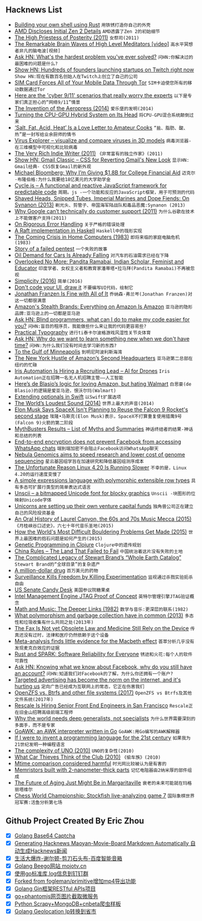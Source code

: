 ## Hacknews List


- [Building your own shell using Rust](https://www.joshmcguigan.com/blog/build-your-own-shell-rust/)  `用铁锈打造你自己的外壳`
- [AMD Discloses Initial Zen 2 Details](https://fuse.wikichip.org/news/1815/amd-discloses-initial-zen-2-details/)  `AMD透露了Zen 2的初始细节`
- [The High Priestess of Posterity (2011)](https://www.outsideonline.com/1825881/high-priestess-posterity)  `女祭司(2011)`
- [The Remarkable Brain Waves of High Level Meditators [video]](https://kottke.org/18/11/the-remarkable-brain-waves-of-high-level-meditators)  `高水平冥想者非凡的脑电波[视频]`
- [Ask HN: What&#39;s the hardest problem you&#39;ve ever solved?](item?id=18477387)  `问HN:你解决过的最困难的问题是什么?`
- [Show HN: Hundreds of founders launching startups on Twitch right now](https://24hrstartup.com/)  `Show HN:现在有数百名创始人在Twitch上创立了自己的公司`
- [SIM Card Forces All of Your Mobile Data Through Tor](https://motherboard.vice.com/amp/en_us/article/d3qqj7/sim-card-forces-data-through-tor-brass-horn-communications)  `SIM卡迫使您所有的移动数据通过Tor`
- [Here are the &#39;cyber 9/11&#39; scenarios that really worry the experts](https://www.cnbc.com/2018/11/18/cyber-911-scenarios-power-outages-bank-runs-changed-data.html)  `以下是专家们真正担心的“网络9/11”情景`
- [The Invention of the Aeropress (2014)](https://priceonomics.com/the-invention-of-the-aeropress/)  `爱乐堡的发明(2014)`
- [Turning the CPU-GPU Hybrid System on Its Head](https://www.nextplatform.com/2018/11/16/turning-the-cpu-gpu-hybrid-system-on-its-head/)  `将CPU-GPU混合系统颠倒过来`
- [‘Salt, Fat, Acid, Heat’ Is a Love Letter to Amateur Cooks](https://www.theatlantic.com/entertainment/archive/2018/10/samin-nosrat-salt-fat-acid-heat-netflix/572731/)  `“盐、脂肪、酸、热”是一封写给业余厨师的情书`
- [Virus Explorer – visualize and compare viruses in 3D models](https://www.hhmi.org/biointeractive/virus-explorer)  `病毒浏览器-在三维模型中可视化和比较病毒`
- [The Very Rich Indie Writer (2011)](http://www.novelr.com/2011/02/27/rich-indie-writer)  `《非常富有的独立作家》(2011)`
- [Show HN: Gmail Classic – CSS for Reverting Gmail&#39;s New Look](https://github.com/shellscape/gmail-classic)  `显示HN: Gmail经典- CSS恢复Gmail的新外观`
- [Michael Bloomberg: Why I’m Giving $1.8B for College Financial Aid](https://www.nytimes.com/2018/11/18/opinion/bloomberg-college-donation-financial-aid.html)  `迈克尔·布隆伯格:为什么我要给18亿美元的大学助学金`
- [Cycle.js – A functional and reactive JavaScript framework for predictable code](https://cycle.js.org/)  `周期。js -一个功能和反应的JavaScript框架，用于可预测的代码`
- [Shaved Heads, Snipped Tubes, Imperial Marines and Dope Fiends: On Synanon (2013)](http://www.cabinetmagazine.org/issues/48/pendle.php)  `剃光头、剪管子、帝国海军陆战队和毒品恶魔:Synanon (2013)`
- [Why Google can’t technically do customer support (2011)](https://www.seroundtable.com/google-support-staff-limits-13916.html)  `为什么谷歌在技术上不能做客户支持(2011)`
- [On Rigorous Error Handling](http://250bpm.com/blog:140)  `关于严格的错误处理`
- [A Raft implementation in Haskell](https://github.com/adjoint-io/raft)  `Haskell中的筏形实现`
- [The Coming Crisis in Home Computers (1983)](https://www.nytimes.com/1983/06/19/business/the-coming-crisis-in-home-computers.html)  `即将来临的家庭电脑危机(1983)`
- [Story of a failed pentest](https://threader.app/thread/1063423110513418240)  `一个失败的故事`
- [Oil Demand for Cars Is Already Falling](https://www.bloomberg.com/opinion/articles/2018-11-16/oil-demand-for-cars-and-transportation-is-already-falling)  `对汽车的石油需求已经在下降`
- [Overlooked No More: Pandita Ramabai, Indian Scholar, Feminist and Educator](https://www.nytimes.com/2018/11/14/obituaries/pandita-ramabai-overlooked.html)  `印度学者、女权主义者和教育家潘蒂塔•拉马拜(Pandita Ramabai)不再被忽视`
- [Simplicity (2016)](https://plato.stanford.edu/entries/simplicity/)  `简单(2016)`
- [Don&#39;t code your UI, draw it](https://github.com/karanchahal/DoodleMaster)  `不要编写UI代码，绘制它`
- [Jonathan Franzen Is Fine with All of It](https://www.nytimes.com/2018/06/26/magazine/jonathan-franzen-is-fine-with-all-of-it.html)  `乔纳森·弗兰岑(Jonathan Franzen)对这一切都很满意`
- [Amazon&#39;s Stealth Brands: Everything on Amazon Is Amazon](https://www.nytimes.com/2018/11/15/style/this-is-also-amazon.html)  `亚马逊的隐形品牌:亚马逊上的一切都是亚马逊`
- [Ask HN: Blind programmers, what can I do to make my code easier for you?](item?id=18478776)  `问HN:盲目的程序员，我能做些什么来让我的代码更容易些?`
- [Prac­ti­cal Ty­pog­ra­phy](https://practicaltypography.com/)  `进行­ti泰­­卡尔波格游戏风湿性关节炎­­体育`
- [Ask HN: Why do we want to learn something new when we don&#39;t have time?](item?id=18476626)  `问HN:为什么我们没有时间去学习新的东西?`
- [To the Gulf of Minneapolis](https://streets.mn/2018/11/16/to-the-gulf-of-minneapolis/)  `到明尼阿波利斯海湾`
- [The New York Hustle of Amazon’s Second Headquarters](https://www.newyorker.com/tech/annals-of-technology/the-new-york-hustle-of-amazons-second-headquarters)  `亚马逊第二总部在纽约的忙碌`
- [Iris Automation Is Hiring a Recruiting Lead – AI for Drones](http://www.irisonboard.com/careers/)  `Iris Automation正在招聘一名无人机招聘主管——人工智能`
- [Here’s de Blasio’s logic for loving Amazon, but hating Walmart](https://nypost.com/2018/11/16/heres-de-blasios-logic-for-loving-amazon-but-hating-walmart/)  `白思豪(de Blasio)的逻辑是爱亚马逊，恨沃尔玛(Walmart)`
- [Extending optionals in Swift](https://www.swiftbysundell.com/posts/extending-optionals-in-swift)  `以Swift扩展选项`
- [The World’s Loudest Sound (2014)](https://kottke.org/14/10/the-worlds-loudest-sound)  `世界上最大的声音(2014)`
- [Elon Musk Says SpaceX Isn&#39;t Planning to Reuse the Falcon 9 Rocket&#39;s second stage](https://www.bloomberg.com/news/articles/2018-11-17/musk-spacex-not-planning-to-reuse-falcon-9-aims-to-speed-bfr)  `埃隆•马斯克(Elon Musk)表示，SpaceX不打算重复使用猎鹰9号(Falcon 9)火箭的第二阶段`
- [MythBusters Results – List of Myths and Summaries](https://mythresults.com/)  `神话终结者的结果-神话和总结的列表`
- [End-to-end encryption does not prevent Facebook from accessing WhatsApp chats](https://medium.com/@gzanon/no-end-to-end-encryption-does-not-prevent-facebook-from-accessing-whatsapp-chats-d7c6508731b2)  `端到端加密不会阻止Facebook访问WhatsApp聊天`
- [Nebula Genomics aims to speed research and lower cost of genome sequencing](https://www.npr.org/sections/health-shots/2018/11/15/667946213/startup-offers-to-sequence-your-genome-free-of-charge-then-let-you-profit-from-i)  `星云基因组学旨在加速研究和降低基因组测序成本`
- [The Unfortunate Reason Linux 4.20 Is Running Slower](https://www.phoronix.com/scan.php?page=article&amp;item=linux-420-bisect&amp;num=1)  `不幸的是，Linux 4.20的运行速度变慢了`
- [A simple expressions language with polymorphic extensible row types](https://github.com/willtim/Expresso)  `具有多态可扩展行类型的简单表达式语言`
- [Unscii – a bitmapped Unicode font for blocky graphics](http://pelulamu.net/unscii/)  `Unscii -块图形的位映射Unicode字体`
- [Unicorns are setting up their own venture capital funds](https://www.bloomberg.com/opinion/articles/2018-11-15/unicorns-starting-their-own-vcs-welcome-to-peak-tech)  `独角兽公司正在建立自己的风险投资基金`
- [An Oral History of Laurel Canyon, the 60s and 70s Music Mecca (2015)](https://www.vanityfair.com/culture/2015/02/laurel-canyon-music-scene)  `《月桂峡谷口述史》，六七十年代音乐圣地(2015)`
- [How the World&#39;s Most Difficult Bouldering Problems Get Made (2015)](https://www.outsideonline.com/2017711/path-beta-flash-resistance-route-setters)  `世界上最困难的抱石问题是如何产生的(2015)`
- [Genetic Programming in Clojure](https://sulami.github.io/posts/genetic-programming-in-clojure/)  `Clojure中的遗传规划`
- [China Rules – The Land That Failed to Fail](https://www.nytimes.com/interactive/2018/11/18/world/asia/china-rules.html)  `中国统治着这片没有失败的土地`
- [The Complicated Legacy of Stewart Brand’s “Whole Earth Catalog”](https://www.newyorker.com/news/letter-from-silicon-valley/the-complicated-legacy-of-stewart-brands-whole-earth-catalog)  `Stewart Brand的“全球目录”的复杂遗产`
- [A million-dollar drug](https://newsinteractives.cbc.ca/longform/glybera)  `百万美元的药物`
- [Surveillance Kills Freedom by Killing Experimentation](https://www.wired.com/story/mcsweeneys-excerpt-the-right-to-experiment/)  `监视通过杀戮实验扼杀自由`
- [US Senate Candy Desk](https://en.wikipedia.org/wiki/Candy_Desk)  `美国参议院糖果桌`
- [Intel Management Engine JTAG Proof of Concept](https://github.com/ptresearch/IntelTXE-PoC)  `英特尔管理引擎JTAG验证概念`
- [Math and Music: The Deeper Links (1982)](https://www.nytimes.com/1982/08/29/arts/math-and-music-the-deeper-links.html)  `数学与音乐:更深层的联系(1982)`
- [What polymorphism and garbage collection have in common (2013)](http://okmij.org/ftp/ML/generalization.html)  `多态性和垃圾收集有什么共同之处(2013年)`
- [The Fax Is Not yet Obsolete Law and Medicine Still Rely on the Device](https://www.theatlantic.com/technology/archive/2018/11/why-people-still-use-fax-machines/576070/#)  `传真还没有过时，法律和医疗仍然依赖于这个设备`
- [Meta-analysis finds little evidence for the Macbeth effect](https://digest.bps.org.uk/2018/11/16/another-social-psychology-classic-bites-the-dust-meta-analysis-finds-little-evidence-for-the-macbeth-effect/amp)  `荟萃分析几乎没有发现麦克白效应的证据`
- [Rust and SPARK: Software Reliability for Everyone](https://www.electronicdesign.com/industrial/rust-and-spark-software-reliability-everyone)  `锈迹和火花:每个人的软件可靠性`
- [Ask HN: Knowing what we know about Facebook, why do you still have an account?](item?id=18481016)  `问HN:知道我们对Facebook的了解，为什么你还拥有一个账户?`
- [Targeted advertising has become the norm on the internet, and it&#39;s hurting us](https://motherboard.vice.com/en_us/article/xwjden/targeted-advertising-is-ruining-the-internet-and-breaking-the-world)  `定向广告已经成为互联网上的常态，它正在伤害我们`
- [OpenZFS vs. Btrfs and other file systems (2017)](https://www.ixsystems.com/blog/open-zfs-vs-btrfs/)  `OpenZFS vs Btrfs及其他文件系统(2017年)`
- [Rescale Is Hiring Senior Front End Engineers in San Francisco](https://jobs.lever.co/rescale/db57778b-268d-473d-9edf-111fb843265a?lever-origin=applied&amp;lever-source%5B%5D=Hacker%20News)  `Rescale正在旧金山招聘高级前端工程师`
- [Why the world needs deep generalists, not specialists](https://medium.com/swlh/why-the-world-needs-deep-generalists-not-specialists-b7c32e223c70)  `为什么世界需要深刻的多面手，而不是专家`
- [GoAWK: an AWK interpreter written in Go](https://benhoyt.com/writings/goawk/)  `GoAWK:用Go编写的AWK解释器`
- [If I were to invent a programming language for the 21st century](https://wordsandbuttons.online/if_i_were_to_invent_a_programming_language_for_the_21st_century.html)  `如果我为21世纪发明一种编程语言`
- [The complexity of UNO (2010)](https://arxiv.org/abs/1003.2851)  `UNO的复杂性(2010)`
- [What Car Thieves Think of the Club (2010)](http://freakonomics.com/2010/06/08/what-car-thieves-think-of-the-club/)  `《偷车族》(2010)`
- [Mtime comparison considered harmful](https://apenwarr.ca/log/20181113)  `时光网比较被认为是有害的`
- [Memristors built with 2-nanometer-thick parts](https://arstechnica.com/science/2018/11/memristors-built-with-2-nanometer-thick-parts/)  `记忆电阻器由2纳米厚的部件组成`
- [The Future of Aging Just Might Be in Margaritaville](https://www.nytimes.com/interactive/2018/11/14/magazine/tech-design-longevity-margaritaville.html)  `衰老的未来可能就在玛格丽塔维尔`
- [Chess World Championship: Stockfish live-analyzing game 7](http://analysis.sesse.net/)  `国际象棋世界冠军赛:活鱼分析第七场`

## Github Project Created By Eric Zhou

- [x] [Golang Base64 Captcha](https://github.com/mojocn/base64Captcha)
- [x] [Generating Hacknews Maoyan-Movie-Board Markdown Automatically 自动生成Hacknews新闻](https://github.com/dejavuzhou/md-genie)
- [x] [生活大爆炸-谢尔顿-剪刀石头布-百度智能音箱](https://github.com/mojocn/dueros-bang-game)
- [x] [Golang Beego网站 mojotv.cn](https://github.com/mojocn/www.mojotv.cn)
- [x] [使用go标准库,log信息到钉钉群](https://github.com/mojocn/dooger)
- [x] [Forked from fogleman/primitive增加mp4导出功能](https://github.com/mojocn/primitive)
- [x] [Golang Gin框架RESTful APIs项目](https://github.com/JJJJJJJerk/ezier-golang-web-api-framework)
- [x] [go+phantomjs网页图片截取微服务](https://github.com/mojocn/screen_shot)
- [x] [Python Scrapy+MongoDB+cnbeta爬虫样板](https://github.com/mojocn/scrapy_mongodb_boilerplate_cnbeta)
- [x] [Golang Geolocation Ip转换到省市](https://github.com/mojocn/ip2location)